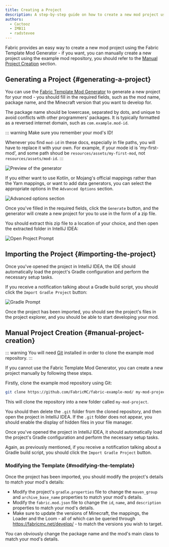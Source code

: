 ```yaml
---
title: Creating a Project
description: A step-by-step guide on how to create a new mod project using the Fabric template mod generator.
authors:
  - Cactooz
  - IMB11
  - radstevee
---
```


Fabric provides an easy way to create a new mod project using the Fabric Template Mod Generator - if you want, you can manually create a new project using the example mod repository, you should refer to the [Manual Project Creation](#manual-project-creation) section.

## Generating a Project {#generating-a-project}

You can use the [Fabric Template Mod Generator](https://fabricmc.net/develop/template/) to generate a new project for your mod - you should fill in the required fields, such as the mod name, package name, and the Minecraft version that you want to develop for.

The package name should be lowercase, separated by dots, and unique to avoid conflicts with other programmers' packages. It is typically formatted as a reversed internet domain, such as `com.example.mod-id`.

::: warning
Make sure you remember your mod's ID!

Whenever you find `mod-id` in these docs, especially in file paths, you will have to replace it with your own. For example, if your mode id is 'my-first-mod', and some path shoud be `resources/assets/my-first-mod`, not `resources/assets/mod-id`.
:::


![Preview of the generator](/assets/develop/getting-started/template-generator.png)

If you either want to use Kotlin, or Mojang's official mappings rather than the Yarn mappings, or want to add data generators, you can select the appropriate options in the `Advanced Options` section.

![Advanced options section](/assets/develop/getting-started/template-generator-advanced.png)

Once you've filled in the required fields, click the `Generate` button, and the generator will create a new project for you to use in the form of a zip file.

You should extract this zip file to a location of your choice, and then open the extracted folder in IntelliJ IDEA:

![Open Project Prompt](/assets/develop/getting-started/open-project.png)

## Importing the Project {#importing-the-project}

Once you've opened the project in IntelliJ IDEA, the IDE should automatically load the project's Gradle configuration and perform the necessary setup tasks.

If you receive a notification talking about a Gradle build script, you should click the `Import Gradle Project` button:

![Gradle Prompt](/assets/develop/getting-started/gradle-prompt.png)

Once the project has been imported, you should see the project's files in the project explorer, and you should be able to start developing your mod.

## Manual Project Creation {#manual-project-creation}

::: warning
You will need [Git](https://git-scm.com/) installed in order to clone the example mod repository.
:::

If you cannot use the Fabric Template Mod Generator, you can create a new project manually by following these steps.

Firstly, clone the example mod repository using Git:

```sh
git clone https://github.com/FabricMC/fabric-example-mod/ my-mod-project
```

This will clone the repository into a new folder called `my-mod-project`.

You should then delete the `.git` folder from the cloned repository, and then open the project in IntelliJ IDEA. If the `.git` folder does not appear, you should enable the display of hidden files in your file manager.

Once you've opened the project in IntelliJ IDEA, it should automatically load the project's Gradle configuration and perform the necessary setup tasks.

Again, as previously mentioned, if you receive a notification talking about a Gradle build script, you should click the `Import Gradle Project` button.

### Modifying the Template {#modifying-the-template}

Once the project has been imported, you should modify the project's details to match your mod's details:

- Modify the project's `gradle.properties` file to change the `maven_group` and `archive_base_name` properties to match your mod's details.
- Modify the `fabric.mod.json` file to change the `id`, `name`, and `description` properties to match your mod's details.
- Make sure to update the versions of Minecraft, the mappings, the Loader and the Loom - all of which can be queried through <https://fabricmc.net/develop/> - to match the versions you wish to target.

You can obviously change the package name and the mod's main class to match your mod's details.
